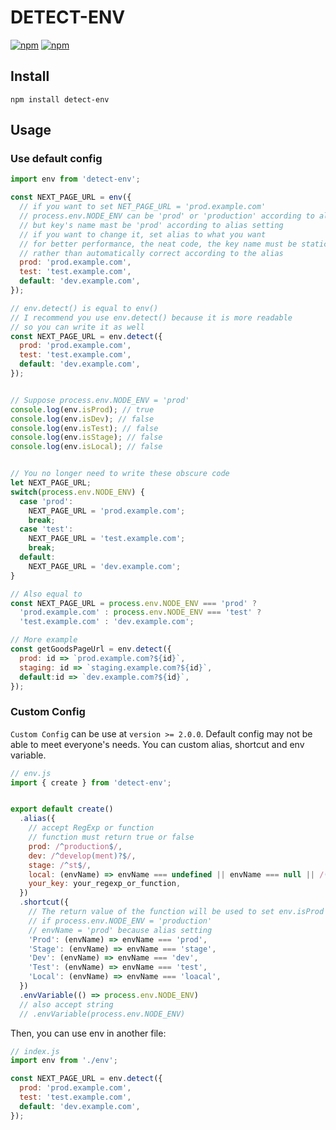 # DETECT-ENV

[![npm](https://img.shields.io/npm/v/detect-env.svg?style=flat-square)](https://www.npmjs.com/package/detect-env)
[![npm](https://img.shields.io/npm/dm/detect-env.svg?style=flat-square)](https://www.npmjs.com/package/detect-env)

## Install

```
npm install detect-env
```

## Usage

### Use default config

```javascript
import env from 'detect-env';

const NEXT_PAGE_URL = env({
  // if you want to set NET_PAGE_URL = 'prod.example.com'
  // process.env.NODE_ENV can be 'prod' or 'production' according to alias setting
  // but key's name mast be 'prod' according to alias setting
  // if you want to change it, set alias to what you want
  // for better performance, the neat code, the key name must be static
  // rather than automatically correct according to the alias
  prod: 'prod.example.com',
  test: 'test.example.com',
  default: 'dev.example.com',
});

// env.detect() is equal to env()
// I recommend you use env.detect() because it is more readable
// so you can write it as well
const NEXT_PAGE_URL = env.detect({
  prod: 'prod.example.com',
  test: 'test.example.com',
  default: 'dev.example.com',
});


// Suppose process.env.NODE_ENV = 'prod'
console.log(env.isProd); // true
console.log(env.isDev); // false
console.log(env.isTest); // false
console.log(env.isStage); // false
console.log(env.isLocal); // false


// You no longer need to write these obscure code
let NEXT_PAGE_URL;
switch(process.env.NODE_ENV) {
  case 'prod':
    NEXT_PAGE_URL = 'prod.example.com';
    break;
  case 'test':
    NEXT_PAGE_URL = 'test.example.com';
    break;
  default:
    NEXT_PAGE_URL = 'dev.example.com';
}

// Also equal to
const NEXT_PAGE_URL = process.env.NODE_ENV === 'prod' ?
  'prod.example.com' : process.env.NODE_ENV === 'test' ?
  'test.example.com' : 'dev.example.com';

// More example
const getGoodsPageUrl = env.detect({
  prod: id => `prod.example.com?${id}`,
  staging: id => `staging.example.com?${id}`,
  default:id => `dev.example.com?${id}`,
});
```

### Custom Config

`Custom Config` can be use at `version >= 2.0.0`.
Default config may not be able to meet everyone's needs.
You can custom alias, shortcut and env variable.

```javascript
// env.js
import { create } from 'detect-env';


export default create()
  .alias({
    // accept RegExp or function
    // function must return true or false
    prod: /^production$/,
    dev: /^develop(ment)?$/,
    stage: /^st$/,
    local: (envName) => envName === undefined || envName === null || /(locale)|(^$)/.test(envName),
    your_key: your_regexp_or_function,
  })
  .shortcut({
    // The return value of the function will be used to set env.isProd
    // if process.env.NODE_ENV = 'production'
    // envName = 'prod' because alias setting
    'Prod': (envName) => envName === 'prod',
    'Stage': (envName) => envName === 'stage',
    'Dev': (envName) => envName === 'dev',
    'Test': (envName) => envName === 'test',
    'Local': (envName) => envName === 'loacal',
  })
  .envVariable(() => process.env.NODE_ENV)
  // also accept string
  // .envVariable(process.env.NODE_ENV)
```

Then, you can use env in another file:

```javascript
// index.js
import env from './env';

const NEXT_PAGE_URL = env.detect({
  prod: 'prod.example.com',
  test: 'test.example.com',
  default: 'dev.example.com',
});
```

